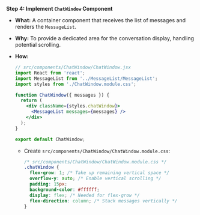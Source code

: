 **Step 4: Implement `ChatWindow` Component**

*   **What:** A container component that receives the list of messages and renders the `MessageList`.
*   **Why:** To provide a dedicated area for the conversation display, handling potential scrolling.
*   **How:**

    ```jsx
    // src/components/ChatWindow/ChatWindow.jsx
    import React from 'react';
    import MessageList from '../MessageList/MessageList';
    import styles from './ChatWindow.module.css';

    function ChatWindow({ messages }) {
      return (
        <div className={styles.chatWindow}>
          <MessageList messages={messages} />
        </div>
      );
    }

    export default ChatWindow;
    ```

    *   Create `src/components/ChatWindow/ChatWindow.module.css`:
        ```css
        /* src/components/ChatWindow/ChatWindow.module.css */
        .chatWindow {
          flex-grow: 1; /* Take up remaining vertical space */
          overflow-y: auto; /* Enable vertical scrolling */
          padding: 15px;
          background-color: #ffffff;
          display: flex; /* Needed for flex-grow */
          flex-direction: column; /* Stack messages vertically */
        }
        ```
